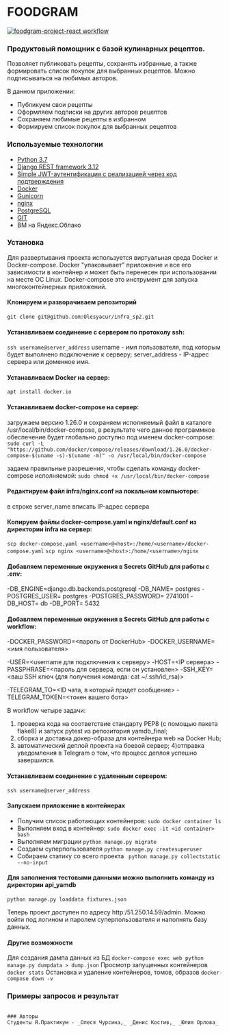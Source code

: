 # **FOODGRAM**
[![foodgram-project-react workflow](https://github.com/Olesyacur/foodgram-project-react/actions/workflows/workflow.yml/badge.svg)](https://github.com/Olesyacur/foodgram-project-react/actions/workflows/workflow.yml)
### Продуктовый помощник с базой кулинарных рецептов.
 Позволяет публиковать рецепты, сохранять избранные, а также формировать список покупок для выбранных рецептов. Можно подписываться на любимых авторов.

В данном приложении:

- Публикуем свои рецепты
- Оформляем подписки на других авторов рецептов
- Сохраняем любимые рецепты в избранном
- Формируем список покупок для выбранных рецептов

### Используемые технологии

- [Python 3.7 ](https://www.python.org/downloads/release/python-379/)
- [Django REST framework 3.12](https://www.django-rest-framework.org/community/3.12-announcement/)
- [Simple JWT-аутентификация с реализацией через код подтверждения](https://django-rest-framework-simplejwt.readthedocs.io/en/latest/)
- [Docker](https://docs.docker.com/engine/reference/builder/#from)
- [Gunicorn](https://docs.gunicorn.org/en/stable/)
- [nginx](https://nginx.org/en/docs/)
- [PostgreSQL](https://postgrespro.ru/docs/postgresql/12/)
- [GIT](https://git-scm.com/docs/git)
- ВМ на Яндекс.Облако


### Установка
Для развертывания проекта используется виртуальная среда Docker и
Docker-compose. Docker "упаковывает" приложение и все его зависимости в
контейнер и может быть перенесен при использовании на месте ОС Linux. Docker-compose это инструмент для запуска многоконтейнерных приложений.

#### Клонируем и разворачиваем репозиторий
```git clone git@github.com:Olesyacur/infra_sp2.git```

#### Устанавливаем соединение с сервером по протоколу ssh:
```ssh username@server_address```
username - имя пользователя, под которым будет выполнено подключение к серверу;
server_address - IP-адрес сервера или доменное имя.

#### Устанавливаем Docker на сервер:
```apt install docker.io```

#### Устанавливаем docker-compose на сервер:
загружаем версию 1.26.0 и сохраняем исполняемый файл в каталоге
/usr/local/bin/docker-compose, в результате чего данное программное
обеспечение будет глобально доступно под именем docker-compose:
```sudo curl -L "https://github.com/docker/compose/releases/download/1.26.0/docker-compose-$(uname -s)-$(uname -m)" -o /usr/local/bin/docker-compose```

задаем правильные разрешения, чтобы сделать команду docker-compose исполняемой:
```sudo chmod +x /usr/local/bin/docker-compose```

#### Редактируем файл infra/nginx.conf на локальном компьютере:
 в строке server_name вписать IP-адрес сервера

#### Копируем файлы docker-compose.yaml и nginx/default.conf из директории infra на сервер:
 ```scp docker-compose.yaml <username>@<host>:/home/<username>/docker-compose.yaml```
```scp nginx <username>@<host>:/home/<username>/nginx```
#### Добавляем переменные окружения в Secrets GitHub для работы с .env:
-DB_ENGINE=django.db.backends.postgresql
-DB_NAME= postgres
-POSTGRES_USER= postgres
-POSTGRES_PASSWORD= 2741001
-DB_HOST= db
-DB_PORT= 5432

#### Добавляем переменные окружения в Secrets GitHub для работы с workflow:
-DOCKER_PASSWORD=<пароль от DockerHub>
-DOCKER_USERNAME=<имя пользователя>

-USER=<username для подключения к серверу>
-HOST=<IP сервера>
-PASSPHRASE=<пароль для сервера, если он установлен>
-SSH_KEY=<ваш SSH ключ (для получения команда: cat ~/.ssh/id_rsa)>

-TELEGRAM_TO=<ID чата, в который придет сообщение>
-TELEGRAM_TOKEN=<токен вашего бота>

В workflow четыре задачи:
 1) проверка кода на соответствие стандарту PEP8 (с помощью пакета flake8) и запуск pytest из репозитория yamdb_final;
 2) сборка и доставка докер-образа для контейнера web на Docker Hub;
 3) автоматический деплой проекта на боевой сервер;
 4)отправка уведомления в Telegram о том, что процесс деплоя успешно завершился.

#### Устанавливаем соединение с удаленным сервером:
```
ssh username@server_address
```

#### Запускаем приложение в контейнерах
- Получим список работающих контейнеров:
```sudo docker container ls```
- Выполняем вход в контейнер:
```sudo docker exec -it <id container> bash```
- Выполняем миграции
```python manage.py migrate```
- Создаем суперпользователя
```python manage.py createsuperuser```
- Собираем статику со всего проекта
``` python manage.py collectstatic --no-input```
#### Для заполнения тестовыми данными можно выполнить команду из директории api_yamdb 
```python manage.py loaddata fixtures.json```

Теперь проект доступен по адресу http:/51.250.14.59/admin. Можно войти под
логином и паролем суперпользователя и наполнять базу данных.

#### Другие возможности
Для создания дампа данных из БД
```docker-compose exec web python manage.py dumpdata > dump.json```
Просмотр запущенных контейнеров
```docker stats```
Остановка и удаление контейнеров, томов, образов
```docker-compose down -v```

### Примеры запросов и результат
```

### Авторы
Студенты Я.Практикум - _Олеся Чурсина,_ _Денис Костив,_ _Юлия Орлова_

